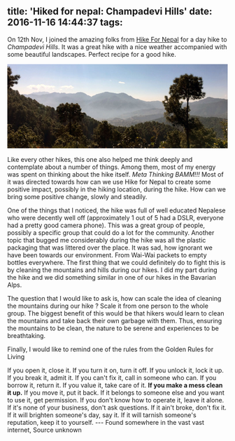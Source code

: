 title: 'Hiked for nepal: Champadevi Hills'
date: 2016-11-16 14:44:37
tags:
---

On 12th Nov, I joined the amazing folks from [Hike For Nepal](https://www.facebook.com/hikefornepal/) for a day hike to *Champadevi Hills*. It was a great hike with a nice weather accompanied with some beautiful landscapes. Perfect recipe for a good hike.

[![Chamadevi Hills](/img/champa-devi.jpg)](/img/champa-devi.jpg)

Like every other hikes, this one also helped me think deeply and contemplate about a number of things. Among them, most of my energy was spent on thinking about the hike itself. *Meta Thinking BAMM!!!* Most of it was directed towards how can we use Hike for Nepal to create some positive impact, possibly in the hiking location, during the hike. How can we bring some positive change, slowly and steadily.

One of the things that I noticed, the hike was full of well educated Nepalese who were decently well off (approximately 1 out of 5 had a DSLR, everyone had a pretty good camera phone). This was a great group of people, possibly a specific group that could do a lot for the community. Another topic that bugged me considerably during the hike was all the plastic packaging that was littered over the place. It was sad, how ignorant we have been towards our environment. From Wai-Wai packets to empty bottles everywhere. The first thing that we could definitely do to fight this is by cleaning the mountains and hills during our hikes. I did my part during the hike and we did something similar in one of our hikes in the Bavarian Alps.

The question that I would like to ask is, how can scale the idea of cleaning the mountains during our hike ? Scale it from one person to the whole group. The biggest benefit of this would be that hikers would learn to clean the mountains and take back their own garbage with them. Thus, ensuring the mountains to be clean, the nature to be serene and experiences to be breathtaking.

Finally, I would like to remind one of the rules from the Golden Rules for Living

If you open it, close it.
If you turn it on, turn it off.
If you unlock it, lock it up.
If you break it, admit it.
If you can't fix it, call in someone who can.
If you borrow it, return it.
If you value it, take care of it.
**If you make a mess clean it up.**
If you move it, put it back.
If it belongs to someone else and you want to use it, get permission.
If you don't know how to operate it, leave it alone.
If it's none of your business, don't ask questions.
If it ain't broke, don't fix it.
If it will brighten someone's day, say it.
If it will tarnish someone's reputation, keep it to yourself.
--- Found somewhere in the vast vast internet, Source unknown
